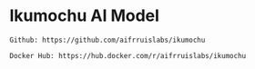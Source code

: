 # Ikumochu AI Model

`Github: https://github.com/aifrruislabs/ikumochu`

`Docker Hub: https://hub.docker.com/r/aifrruislabs/ikumochu`
